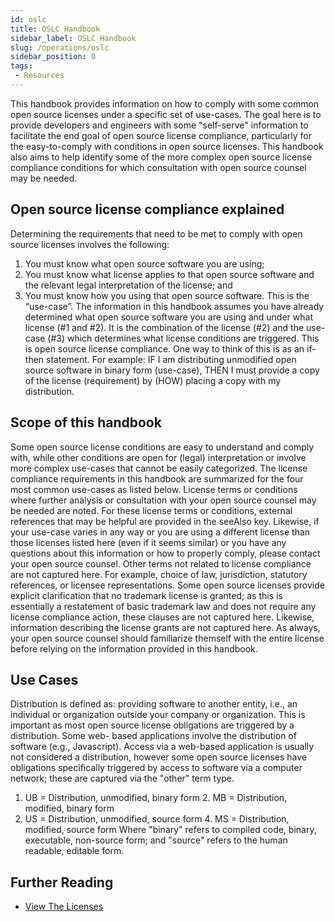 ```yaml
---
id: oslc
title: OSLC Handbook
sidebar_label: OSLC Handbook
slug: /operations/oslc
sidebar_position: 0
tags:
 - Resources
---
```


This handbook provides information on how to comply with some common open source licenses under a specific set of use-cases. The goal here is to provide developers and engineers with some "self-serve" information to facilitate the end goal of open source license compliance, particularly for the easy-to-comply with conditions in open source licenses. This handbook also aims to help identify some of the more complex open source license compliance conditions for which consultation with open source counsel may be needed.

## Open source license compliance explained
Determining the requirements that need to be met to comply with open source licenses involves the following:
1. You must know what open source software you are using;
2. You must know what license applies to that open source software and the relevant legal interpretation of the license; and
3. You must know how you using that open source software. This is the “use-case”.
The information in this handbook assumes you have already determined what open source software you are using and under what license (#1 and #2). It is the combination of the license (#2) and the use-case (#3) which determines what license conditions are triggered. This is open source license compliance.
One way to think of this is as an if-then statement. For example: IF I am distributing unmodified open source software in binary form (use-case), THEN I must provide a copy of the license (requirement) by (HOW) placing a copy with my distribution.

## Scope of this handbook
Some open source license conditions are easy to understand and comply with, while other conditions are open for (legal) interpretation or involve more complex use-cases that cannot be easily categorized. The license compliance requirements in this handbook are summarized for the four most common use-cases as listed below. License terms or conditions where further analysis or consultation with your open source counsel may be needed are noted. For these license terms or conditions, external references that may be helpful are provided in the seeAlso key. Likewise, if your use-case varies in any way or you are using a different license than those licenses listed here (even if it seems similar) or you have any questions about this information or how to properly comply, please contact your open source counsel.
Other terms not related to license compliance are not captured here. For example, choice of law, jurisdiction, statutory references, or licensee representations. Some open source licenses provide explicit clarification that no trademark license is granted; as this is essentially a restatement of basic trademark law and does not require any license compliance action, these clauses are not captured here. Likewise, information describing the license grants are not captured here. As always, your open source counsel should familiarize themself with the entire license before relying on the information provided in this handbook.


## Use Cases
Distribution is defined as:
     providing software to another entity, i.e., an individual or organization outside
     your company or organization.
This is important as most open source license obligations are triggered by a distribution. Some web- based applications involve the distribution of software (e.g., Javascript). Access via a web-based application is usually not considered a distribution, however some open source licenses have obligations specifically triggered by access to software via a computer network; these are captured via the "other" term type.
1. UB = Distribution, unmodified, binary form 2. MB = Distribution, modified, binary form
3. US = Distribution, unmodified, source form 4. MS = Distribution, modified, source form
Where "binary" refers to compiled code, binary, executable, non-source form; and "source" refers to the human readable, editable form.

## Further Reading

- [View The Licenses](../osr-resources/oslc-licenses)